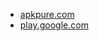 * [apkpure.com](https://apkpure.com/rgb-color-wallpaper/com.tecdrop.rgbwallpaper)
* [play.google.com](https://play.google.com/store/apps/details?id=com.tecdrop.rgbwallpaper)

